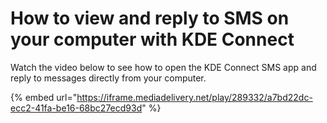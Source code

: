 # How to view and reply to SMS on your computer with KDE Connect

Watch the video below to see how to open the KDE Connect SMS app and reply to messages directly from your computer.

{% embed url="https://iframe.mediadelivery.net/play/289332/a7bd22dc-ecc2-41fa-be16-68bc27ecd93d" %}

